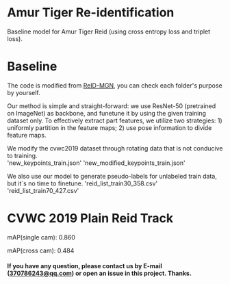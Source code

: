 # Amur Tiger Re-identification
Baseline model for Amur Tiger Reid (using cross entropy loss and triplet loss).

# Baseline
The code is modified from [ReID-MGN](https://github.com/GNAYUOHZ/ReID-MGN), you can check each folder's purpose by yourself.

Our method is simple and straight-forward: we use ResNet-50 (pretrained on ImageNet) as backbone, and funetune it by using the given training dataset only. To effectively extract part features, we utilize two strategies: 1) uniformly partition in the feature maps; 2) use pose information to divide feature maps.

We modify the cvwc2019 dataset through rotating data that is not conducive to training.  
'new_keypoints_train.json' 
'new_modified_keypoints_train.json'

We also use our model to generate pseudo-labels for unlabeled train data, but it`s no time to finetune.
'reid_list_train30_358.csv'
'reid_list_train70_427.csv'

# CVWC 2019 Plain Reid Track
mAP(single cam): 0.860

mAP(cross cam): 0.484

#### If you have any question, please contact us by E-mail (370786243@qq.com) or open an issue in this project. Thanks.
